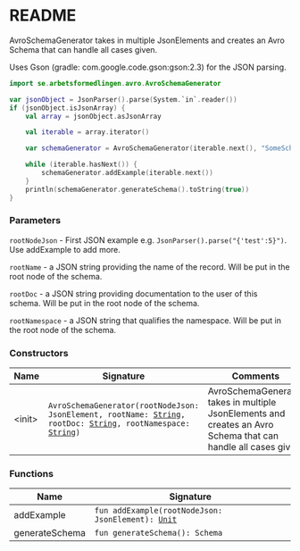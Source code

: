 # README

AvroSchemaGenerator takes in multiple JsonElements and creates an Avro Schema that
can handle all cases given.

Uses Gson (gradle: com.google.code.gson:gson:2.3) for the JSON parsing.




``` kotlin
import se.arbetsformedlingen.avro.AvroSchemaGenerator

var jsonObject = JsonParser().parse(System.`in`.reader())
if (jsonObject.isJsonArray) {
    val array = jsonObject.asJsonArray

    val iterable = array.iterator()

    var schemaGenerator = AvroSchemaGenerator(iterable.next(), "SomeSchemaName", "Some docs explaining this schema", "com.mycompany.somenamespace")

    while (iterable.hasNext()) {
        schemaGenerator.addExample(iterable.next())
    }
    println(schemaGenerator.generateSchema().toString(true))
}
```

### Parameters

`rootNodeJson` - First JSON example e.g. `JsonParser().parse("{'test':5}")`. Use addExample to add more.

`rootName` - a JSON string providing the name of the record. Will be put in the root node of the schema.

`rootDoc` - a JSON string providing documentation to the user of this schema. Will be put in the root node of the schema.

`rootNamespace` - a JSON string that qualifies the namespace. Will be put in the root node of the schema.

### Constructors

| Name  | Signature | Comments |
| ------------- | ------------- | ------------- |
| &lt;init&gt; | `AvroSchemaGenerator(rootNodeJson: JsonElement, rootName: `[`String`](https://kotlinlang.org/api/latest/jvm/stdlib/kotlin/-string/index.html)`, rootDoc: `[`String`](https://kotlinlang.org/api/latest/jvm/stdlib/kotlin/-string/index.html)`, rootNamespace: `[`String`](https://kotlinlang.org/api/latest/jvm/stdlib/kotlin/-string/index.html)`)` | AvroSchemaGenerator takes in multiple JsonElements and creates an Avro Schema that can handle all cases given. |

### Functions

| Name  | Signature |
| ------------- | ------------- |
| addExample| `fun addExample(rootNodeJson: JsonElement): `[`Unit`](https://kotlinlang.org/api/latest/jvm/stdlib/kotlin/-unit/index.html) |
| generateSchema | `fun generateSchema(): Schema` |

